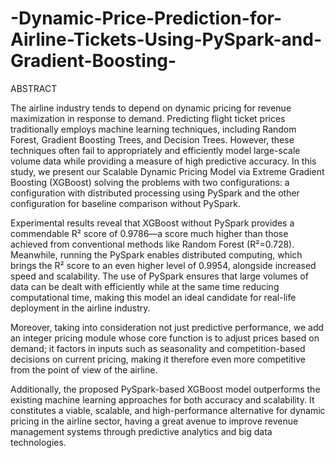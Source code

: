 # -Dynamic-Price-Prediction-for-Airline-Tickets-Using-PySpark-and-Gradient-Boosting-
ABSTRACT 
 
The airline industry tends to depend on dynamic pricing for revenue maximization in response to 
demand. Predicting flight ticket prices traditionally employs machine learning techniques, including 
Random Forest, Gradient Boosting Trees, and Decision Trees. However, these techniques often fail to 
appropriately and efficiently model large-scale volume data while providing a measure of high 
predictive accuracy. In this study, we present our Scalable Dynamic Pricing Model via Extreme 
Gradient Boosting (XGBoost) solving the problems with two configurations: a configuration with 
distributed processing using PySpark and the other configuration for baseline comparison without 
PySpark.  
 
Experimental results reveal that XGBoost without PySpark provides a commendable R² score of 
0.9786—a score much higher than those achieved from conventional methods like Random Forest 
(R²=0.728). Meanwhile, running the PySpark enables distributed computing, which brings the R² score 
to an even higher level of 0.9954, alongside increased speed and scalability. The use of PySpark 
ensures that large volumes of data can be dealt with efficiently while at the same time reducing 
computational time, making this model an ideal candidate for real-life deployment in the airline 
industry. 
 
Moreover, taking into consideration not just predictive performance, we add an integer pricing module 
whose core function is to adjust prices based on demand; it factors in inputs such as seasonality and 
competition-based decisions on current pricing, making it therefore even more competitive from the 
point of view of the airline.  
 
Additionally, the proposed PySpark-based XGBoost model outperforms the existing machine learning 
approaches for both accuracy and scalability. It constitutes a viable, scalable, and high-performance 
alternative for dynamic pricing in the airline sector, having a great avenue to improve revenue 
management systems through predictive analytics and big data technologies.
